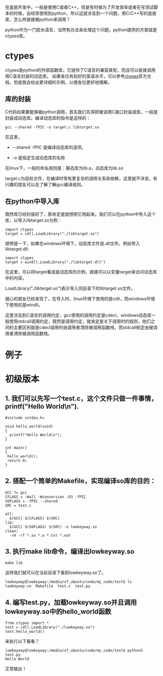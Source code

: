 在底层开发中，一般是使用C或者C++，但是有时候为了开发效率或者在写测试脚本的时候，会经常使用到python，所以这就涉及到一个问题，用C/C++写的底层库，怎么样直接被python来调用？

python作为一门胶水语言，当然有办法来处理这个问题，python提供的方案就是ctypes库。

# ctypes

ctypes是python的外部函数库，它提供了C语言的兼容类型，而且可以直接调用用C语言封装的动态库。
如果各位有较好的英语水平，可以参考[ctypes](https://docs.python.org/3/library/ctypes.html?highlight=ctypes#module-ctypes)官方文档，但是我会给出更详细的示例，以便各位更好地理解。

## 库的封装

C代码如果要能够被python调用，首先我们先得把被调用C接口封装成库，一般是封装成动态库。编译动态库的指令是这样的：
```
gcc --shared -fPIC -o target.c libtarget.so  
```

在这里，

+ --shared -fPIC 是编译动态库的选项。

+ -o 是指定生成动态库的名称

在linux下，一般的命名规则是：静态库为lib.a，动态库为lib.so

target.c为目标文件，在编译时常有更复杂的调用关系和依赖，这里就不详说，有兴趣的朋友可以去了解了解gcc编译规则。

## 在python中导入库

既然库已经封装好了，那肯定是就想把它用起来。我们可以在python中导入这个库，以导入libtarget.so为例：
```
import ctypes
target = cdll.LoadLibrary("./libtarget.so")
```

顺带提一下，如果在windows环境下，动态库文件是.dll文件，例如导入libtarget.dll:
```
import ctypes
target = windll.LoadLibrary("./libtarget.dll")
```
在这里，可以将target看成是动态库的示例，直接可以以变量target来访问动态库中的内容。

LoadLibrary("./libtarget.so")表示导入同目录下的libtarget.so文件。

细心的朋友已经发现了，在导入时，linux环境下使用的是cdll，而windows环境下使用的是windll。

这里涉及到C语言的调用约定，gcc使用的调用约定是cdecl，windows动态库一般使用stdcall调用约定，既然是调用约定，就肯定是关于调用时的规则，他们之间的主要区别就是cdecl调用时由调用者清除被调用函数栈，而stdcall规定由被调用者清除被调用函数栈。


# 例子

# 初级版本

## 1. 我们可以先写一个test.c，这个文件只做一件事情，printf("Hello World\n").
```
#include <stdio.h>                                                                                                                                                                                          

void hello_world(void)
{
  printf("Hello World\n");
}

int main()
{
 hello_world();
 return 0;
}
```

## 2. 搭配一个简单的Makefile，实现编译so库的目的：
```
GCC ?= gcc                                                                                                                                                                                                  
CFLAGS = -Wall -Wconversion -O3 -fPIC
SOFLAGS = -fPIC --shared 
SRC = test.c

all:
  $(GCC) $(CFLAGS) $(SRC)
lib:
  $(GCC) $(SOFLAGS) $(SRC) -o lowkeyway.so
clean:
  -rm -rf *.so *.o *.txt *.out
```

## 3. 执行make lib命令，编译出lowkeyway.so
```
make lib
```
这样我们就可以在当前目录下看到lowkeyway.so了。
```
lowkeyway@lowkeyway:/media/sf_ubuntu/code/my_code/test$ ls
lowkeyway.so  Makefile  test.c  test.py
```

## 4. 编写test.py，加载lowkeyway.so并且调用lowkeyway.so中的hello_world函数
```
from ctypes import *                                                                                                                                                                                        
test = cdll.LoadLibrary("./lowkeyway.so")
test.hello_world()
```

来执行以下看看？
```
lowkeyway@lowkeyway:/media/sf_ubuntu/code/my_code/test$ python3 test.py 
Hello World
```

正常输出！


